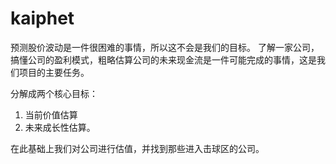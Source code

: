 # kaiphet
预测股价波动是一件很困难的事情，所以这不会是我们的目标。
了解一家公司，搞懂公司的盈利模式，粗略估算公司的未来现金流是一件可能完成的事情，这是我们项目的主要任务。

分解成两个核心目标：
1. 当前价值估算
2. 未来成长性估算。
   
在此基础上我们对公司进行估值，并找到那些进入击球区的公司。
